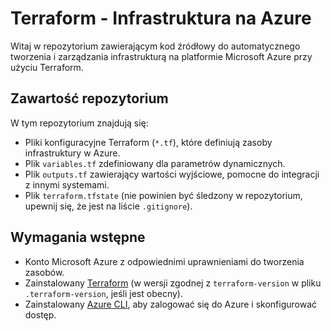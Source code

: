 # Terraform - Infrastruktura na Azure

Witaj w repozytorium zawierającym kod źródłowy do automatycznego tworzenia i zarządzania infrastrukturą na platformie Microsoft Azure przy użyciu Terraform.

## Zawartość repozytorium

W tym repozytorium znajdują się:
- Pliki konfiguracyjne Terraform (`*.tf`), które definiują zasoby infrastruktury w Azure.
- Plik `variables.tf` zdefiniowany dla parametrów dynamicznych.
- Plik `outputs.tf` zawierający wartości wyjściowe, pomocne do integracji z innymi systemami.
- Plik `terraform.tfstate` (nie powinien być śledzony w repozytorium, upewnij się, że jest na liście `.gitignore`).

## Wymagania wstępne

- Konto Microsoft Azure z odpowiednimi uprawnieniami do tworzenia zasobów.
- Zainstalowany [Terraform](https://www.terraform.io/downloads.html) (w wersji zgodnej z `terraform-version` w pliku `.terraform-version`, jeśli jest obecny).
- Zainstalowany [Azure CLI](https://learn.microsoft.com/pl-pl/cli/azure/install-azure-cli), aby zalogować się do Azure i skonfigurować dostęp.
